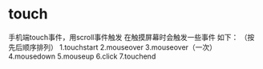 # touch
手机端touch事件，用scroll事件触发
<storng>在触摸屏幕时会触发一些事件 如下：</storng>
（按先后顺序排列）
    1.touchstart
    2.mouseover
    3.mouseover（一次）
    4.mousedown
    5.mouseup
    6.click
    7.touchend
